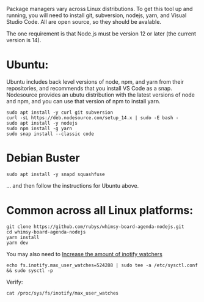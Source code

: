 Package managers vary across Linux distributions.  To get this tool up and
running, you will need to install git, subversion, nodejs, yarn, and Visual
Studio Code.  All are open source, so they should be avalable.

The one requirement is that Node.js must be version 12 or later (the current
version is 14).

# Ubuntu:

Ubuntu includes back level versions of node, npm, and yarn from their
repositories, and recommends that you install VS Code as a snap.  Nodesource
provides an ubutu distribution with the latest versions of node and npm, and
you can use that version of npm to install yarn.

    sudo apt install -y curl git subversion
    curl -sL https://deb.nodesource.com/setup_14.x | sudo -E bash -
    sudo apt install -y nodejs
    sudo npm install -g yarn
    sudo snap install --classic code

# Debian Buster

    sudo apt install -y snapd squashfuse

... and then follow the instructions for Ubuntu above.

# Common across all Linux platforms:

    git clone https://github.com/rubys/whimsy-board-agenda-nodejs.git
    cd whimsy-board-agenda-nodejs
    yarn install
    yarn dev

You may also need to [Increase the amount of inotify
watchers](https://github.com/guard/listen/wiki/Increasing-the-amount-of-inotify-watchers)

    echo fs.inotify.max_user_watches=524288 | sudo tee -a /etc/sysctl.conf && sudo sysctl -p

Verify:

    cat /proc/sys/fs/inotify/max_user_watches
